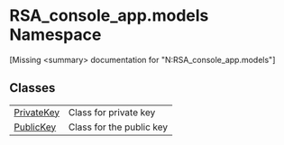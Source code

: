 # RSA_console_app.models Namespace


\[Missing &lt;summary&gt; documentation for "N:RSA_console_app.models"\]



## Classes
<table>
<tr>
<td><a href="dbb46452-9995-a322-b3ff-b7b434e83b1d">PrivateKey</a></td>
<td>Class for private key</td></tr>
<tr>
<td><a href="486f64d8-6d6e-9ee5-25dd-a33284a2c55f">PublicKey</a></td>
<td>Class for the public key</td></tr>
</table>
